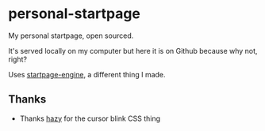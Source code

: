 # personal-startpage
My personal startpage, open sourced. 

It's served locally on my computer but here it is on Github because why not, right?

Uses [startpage-engine](https://github.com/tacohitbox/startpage-engine), a different thing I made.

## Thanks

- Thanks [hazy](https://hazy.gay) for the cursor blink CSS thing